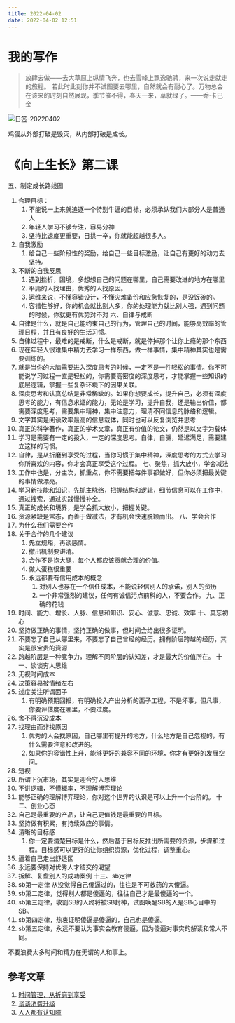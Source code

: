 ```yaml
---
title: 2022-04-02
date: 2022-04-02 12:51
---
```


# 我的写作

> 放肆去做——去大草原上纵情飞奔，也去雪峰上飘逸驰骋，来一次说走就走的旅程。
> 若此时此刻你并不试图要去哪里，自然就会有耐心了。万物总会在该来的时刻自然展现，季节催不得，春天一来，草就绿了。——乔·卡巴金

![日签-20220402](http://images.iotop.work/uPic/20220402-rq-20220402.jpeg)

鸡蛋从外部打破是毁灭，从内部打破是成长。

# 《向上生长》第二课
五、制定成长路线图
1. 合理目标：
	1. 不能说一上来就追逐一个特别牛逼的目标，必须承认我们大部分人是普通人
	2. 年轻人学习不够专注，容易分神
	3. 坚持比速度更重要，日拱一卒，你就能超越很多人。
2. 自我激励
	1. 给自己一些阶段性的奖励，给自己一些目标激励，让自己有更好的动力去坚持。
3. 不断的自我反思
	1. 遇到挫折，困境，多想想自己的问题在哪里，自己需要改进的地方在哪里
	2. 平庸的人找理由，优秀的人找原因。
	3. 运维来说，不懂容错设计，不懂灾难备份和应急恢复的，是没饭碗的。
	4. 容错性够好，你的机会就比别人多，你的处理能力就比别人强，遇到问题的时候，你就更有优势对不对
六、自律与戒断
1. 自律是什么，就是自己能约束自己的行为，管理自己的时间，能够高效率的管理日程，并且有良好的生活习惯。
2. 自律过程中，最难的是戒断，什么是戒断，就是停掉那个让你上瘾的那个东西
3. 现在年轻人很难集中精力去学习一样东西，做一样事情，集中精神其实也是需要训练的。
4. 就是当你的大脑需要进入深度思考的时候，一定不是一件轻松的事情。你不可能说学习过程一直是轻松的，你需要高密度的深度思考，才能掌握一些知识的底层逻辑，掌握一些复杂环境下的因果关联。
5. 深度思考和认真总结是非常稀缺的。如果你想要成长，提升自己，必须有深度思考的能力，有信息求证的能力，无论是学习，提升自我，还是输出价值，都需要深度思考，需要集中精神，集中注意力，理清不同信息的脉络和逻辑。
6. 文字其实是阅读效率最高的信息载体，同时也可以反复浏览并思考
7. 真正的科学著作，真正的学术文章，真正有价值的论文，仍然是以文字为载体
8. 学习是需要有一定的投入，一定的深度思考。自律，自驱，延迟满足，需要建立这样的习惯。
9. 自律，是从折磨到享受的过程，当你习惯于集中精神，深度思考的方式去学习你所喜欢的内容，你才会真正享受这个过程。
七、聚焦，抓大放小，学会减法
1. 工作中也是，分主次，抓重点，你不需要把每件事都做好，但你必须把最关键的事情做漂亮。
2. 学习新技能和知识，先抓主脉络，把握结构和逻辑，细节信息可以在工作中，通过搜索，通过实践慢慢补全。
3. 真正的成长和境界，是学会抓大放小，把握关键。
4. 资源紧缺是常态，而善于做减法，才有机会快速脱颖而出。
八、学会合作
1. 为什么我们需要合作
2. 关于合作的几个建议
	1. 先立规矩，再谈感情。
	2. 撤出机制要讲清。
	3. 合作不是抱大腿，每个人都应该贡献合理的价值。
	4. 做大蛋糕很重要
	5. 永远都要有信用成本的概念
		1. 对别人也存在一个信任成本，不能说轻信别人的承诺，别人的资历
		2. 一个非常强烈的建议，任何有诚信污点前科的人，不要合作。
九、正确的花钱
1. 时间、能力、增长、人脉、信息和知识、安心、诚意、忠诚、效率
十、莫忘初心
1. 坚持做正确的事情，坚持正确的做事，但时间会给出很多证明。
2. 不要忘了自己从哪里来，不要忘了自己曾经的经历。拥有阶层跨越的经历，其实是很宝贵的资源
3. 跨越阶层是一种竞争力，理解不同阶层的认知差，才是最大的价值所在。
十一、谈谈穷人思维
1. 无视时间成本
2. 决策容易被情绪左右
3. 过度关注所谓面子
	1. 有明确预期回报，有明确投入产出分析的面子工程，不是坏事，但凡事，你要评估度在哪里，不要过度。
4. 舍不得沉没成本
5. 找理由而非找原因
	1. 优秀的人会找原因，自己哪里有提升的地方，什么地方是自己忽视的，有什么需要注意和改进的。
	2. 如果你的容错性上升，能够更好的兼容不同的环境，你才有更好的发展空间。
6. 短视
7. 所谓下沉市场，其实是迎合穷人思维
8. 不讲逻辑，不懂概率，不理解博弈理论
9. 能够正确的理解博弈理论，你对这个世界的认识是可以上升一个台阶的。
十二、创业心态
1. 自己是最重要的产品，让自己更值钱是最重要的目标。
2. 坚持做有积累，有持续效应的事情。
3. 清晰的目标感
	1. 你一定要清楚目标是什么，然后基于目标反推出所需要的资源，步骤和过程。目标感可以更好的让你组织资源，优化过程，调整重心。
4. 逼着自己走出舒适区
5. 永远要保持对优秀人才结交的渴望
6. 拆解、复盘别人的成功案例
十三、sb定律
1. sb第一定律 从没觉得自己傻逼过的，往往是不可救药的大傻逼。
2. sb第二定律，觉得别人都是傻逼的，往往自己才是最傻逼的一个。
3. sb第三定律，收割SB的人终将被SB封神，试图唤醒SB的人是SB心目中的SB。
4. sb第四定律，热衷证明傻逼是傻逼的，自己也是傻逼。
5. sb第五定律，永远不要认为事实会教育傻逼，因为傻逼对事实的解读和常人不同。

不要浪费太多时间和精力在无谓的人和事上。

## 参考文章
1. [时间管理，从折磨到享受](https://mp.weixin.qq.com/s/Zba7jkjOssfCYYIWhpSJ-g)
2. [谈谈消费升级](https://mp.weixin.qq.com/s/5cZe28qp22XG21WGaGRHNw)
3. [人人都有认知障](https://mp.weixin.qq.com/s/eO7mVliAl8CwYnGV1FwtJg)
